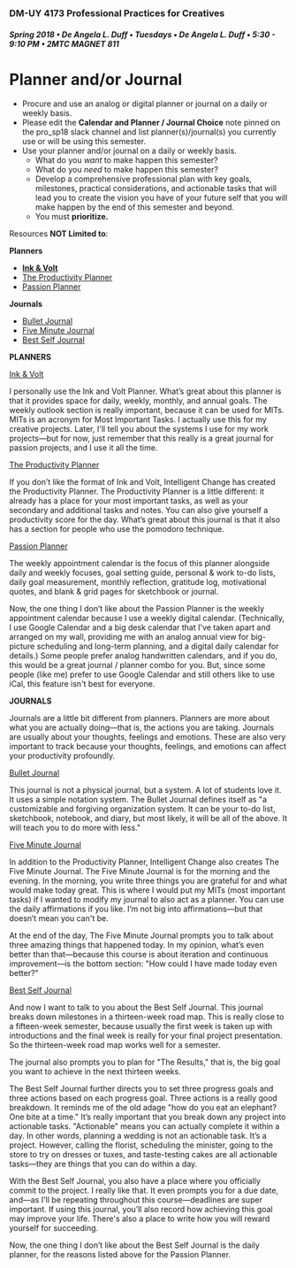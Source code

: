 ### DM-UY 4173 Professional Practices for Creatives
##### Spring 2018 • De Angela L. Duff • Tuesdays • De Angela L. Duff • 5:30 - 9:10 PM • 2MTC MAGNET 811

# Planner and/or Journal

* Procure and use an analog or digital planner or journal on a daily or weekly basis.
* Please edit the **Calendar and Planner / Journal Choice** note pinned on the pro_sp18 slack channel and list planner(s)/journal(s) you currently use or will be using this semester.
* Use your planner and/or journal on a daily or weekly basis.
    * What do you *want* to make happen this semester?
    * What do you *need* to make happen this semester?
    * Develop a comprehensive professional plan with key goals, milestones, practical considerations, and actionable tasks that will lead you to create the vision you have of your future self that you will make happen by the end of this semester and beyond.
    * You must **prioritize.**


Resources **NOT Limited to**:

**Planners**
* **[Ink &amp; Volt](https://inkandvolt.com/product/volt-planner/)**
* [The Productivity Planner](https://www.intelligentchange.com/products/the-productivity-planner)
* [Passion Planner](http://www.passionplanner.com/)

**Journals**
* [Bullet Journal](http://bulletjournal.com/)
* [Five Minute Journal](https://www.intelligentchange.com/products/the-five-minute-journal)
* [Best Self Journal](https://bestself.co/products/self-journal)


**PLANNERS**

[Ink &amp; Volt](https://inkandvolt.com/product/volt-planner/)

I personally use the Ink and Volt Planner. What’s great about this planner is that it provides space for daily, weekly, monthly, and annual goals. The weekly outlook section is really important, because it can be used for MITs. MITs is an acronym for Most Important Tasks. I actually use this for my creative projects. Later, I'll tell you about the systems I use for my work projects—but for now, just remember that this really is a great journal for passion projects, and I use it all the time.

[The Productivity Planner](https://www.intelligentchange.com/products/the-productivity-planner)

If you don’t like the format of Ink and Volt, Intelligent Change has created the Productivity Planner. The Productivity Planner is a little different: it already has a place for your most important tasks, as well as your secondary and additional tasks and notes. You can also give yourself a productivity score for the day. What’s great about this journal is that it also has a section for people who use the pomodoro technique. 

[Passion Planner](http://www.passionplanner.com/)

The weekly appointment calendar is the focus of this planner alongside daily and weekly focuses, goal setting guide, personal &amp; work to-do lists, daily goal measurement, monthly reflection, gratitude log, motivational quotes, and blank &amp; grid pages for sketchbook or journal.

Now, the one thing I don’t like about the Passion Planner is the weekly appointment calendar because I use a weekly digital calendar. (Technically, I use Google Calendar and a big desk calendar that I've taken apart and arranged on my wall, providing me with an analog annual view for big-picture scheduling and long-term planning, and a digital daily calendar for details.) Some people prefer analog handwritten calendars, and if you do, this would be a great journal / planner combo for you. But, since some people (like me) prefer to use Google Calendar and still others like to use iCal, this feature isn't best for everyone. 

**JOURNALS**

Journals are a little bit different from planners. Planners are more about what you are actually doing—that is, the actions you are taking. Journals are usually about your thoughts, feelings and emotions. These are also very important to track because your thoughts, feelings, and emotions can affect your productivity profoundly.

[Bullet Journal](http://bulletjournal.com/)

This journal is not a physical journal, but a system. A lot of students love it. It uses a simple notation system. The Bullet Journal defines itself as "a customizable and forgiving organization system. It can be your to-do list, sketchbook, notebook, and diary, but most likely, it will be all of the above. It will teach you to do more with less."

[Five Minute Journal](https://www.intelligentchange.com/products/the-five-minute-journal)

In addition to the Productivity Planner, Intelligent Change also creates The Five Minute Journal. The Five Minute Journal is for the morning and the evening. In the morning, you write three things you are grateful for and what would make today great. This is where I would put my MITs (most important tasks) if I wanted to modify my journal to also act as a planner. You can use the daily affirmations if you like. I’m not big into affirmations—but that doesn’t mean you can't be.

At the end of the day, The Five Minute Journal prompts you to talk about three amazing things that happened today. In my opinion, what’s even better than that—because this course is about iteration and continuous improvement—is the bottom section: "How could I have made today even better?"


[Best Self Journal](https://bestself.co/products/self-journal)

And now I want to talk to you about the Best Self Journal. This journal breaks down milestones in a thirteen-week road map. This is really close to a fifteen-week semester, because usually the first week is taken up with introductions and the final week is really for your final project presentation. So the thirteen-week road map works well for a semester.

The journal also prompts you to plan for "The Results," that is, the big goal you want to achieve in the next thirteen weeks.

The Best Self Journal further directs you to set three progress goals and three actions based on each progress goal. Three actions is a really good breakdown. It reminds me of the old adage "how do you eat an elephant? One bite at a time." It’s really important that you break down any project into actionable tasks. "Actionable" means you can actually complete it within a day. In other words, planning a wedding is not an actionable task. It’s a project. However, calling the florist, scheduling the minister, going to the store to try on dresses or tuxes, and taste-testing cakes are all actionable tasks—they are things that you can do within a day.

With the Best Self Journal, you also have a place where you officially commit to the project. I really like that. It even prompts you for a due date, and—as I'll be repeating throughout this course—deadlines are super important. If using this journal, you’ll also record how achieving this goal may improve your life. There's also a place to write how you will reward yourself for succeeding.

Now, the one thing I don’t like about the Best Self Journal is the daily planner, for the reasons listed above for the Passion Planner.

 